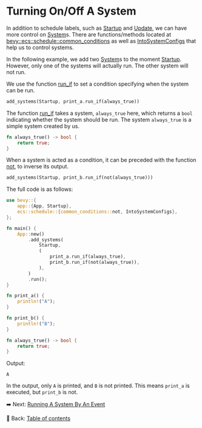 # Turning On/Off A System

In addition to schedule labels, such as [Startup](https://docs.rs/bevy/latest/bevy/app/struct.Startup.html) and [Update](https://docs.rs/bevy/latest/bevy/app/struct.Update.html), we can have more control on [System](https://docs.rs/bevy/latest/bevy/ecs/system/trait.System.html)s.
There are functions/methods located at [bevy::ecs::schedule::common_conditions](https://docs.rs/bevy/latest/bevy/ecs/schedule/common_conditions/index.html) as well as [IntoSystemConfigs](https://docs.rs/bevy/latest/bevy/ecs/schedule/trait.IntoSystemConfigs.html#) that help us to control systems.

In the following example, we add two [System](https://docs.rs/bevy/latest/bevy/ecs/system/trait.System.html)s to the moment [Startup](https://docs.rs/bevy/latest/bevy/app/struct.Startup.html).
However, only one of the systems will actually run.
The other system will not run.

We use the function [run_if](https://docs.rs/bevy/latest/bevy/ecs/schedule/trait.IntoSystemConfigs.html#method.run_if) to set a condition specifying when the system can be run.

```rust
add_systems(Startup, print_a.run_if(always_true))
```

The function [run_if](https://docs.rs/bevy/latest/bevy/ecs/schedule/trait.IntoSystemConfigs.html#method.run_if) takes a system, `always_true` here, which returns a `bool` indicating whether the system should be run.
The system `always_true` is a simple system created by us.

```rust
fn always_true() -> bool {
    return true;
}
```

When a system is acted as a condition, it can be preceded with the function [not](https://docs.rs/bevy/latest/bevy/ecs/schedule/common_conditions/fn.not.html), to inverse its output.

```rust
add_systems(Startup, print_b.run_if(not(always_true)))
```

The full code is as follows:

```rust
use bevy::{
    app::{App, Startup},
    ecs::schedule::{common_conditions::not, IntoSystemConfigs},
};

fn main() {
    App::new()
        .add_systems(
            Startup,
            (
                print_a.run_if(always_true),
                print_b.run_if(not(always_true)),
            ),
        )
        .run();
}

fn print_a() {
    println!("A");
}

fn print_b() {
    println!("B");
}

fn always_true() -> bool {
    return true;
}
```

Output:

```text
A
```

In the output, only `A` is printed, and `B` is not printed.
This means `print_a` is executed, but `print_b` is not.

:arrow_right:  Next: [Running A System By An Event](./running_a_system_by_an_event.md)

:blue_book: Back: [Table of contents](./../README.md)
